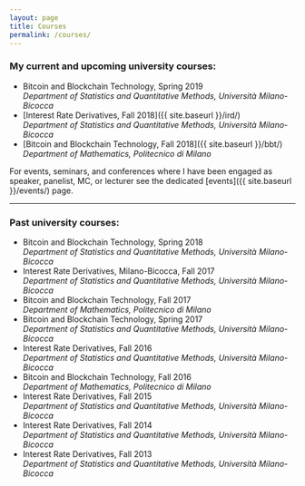 ```yaml
---
layout: page
title: Courses
permalink: /courses/
---
```


### My current and upcoming university courses:

* Bitcoin and Blockchain Technology, Spring 2019  
  _Department of Statistics and Quantitative Methods, Università Milano-Bicocca_
* [Interest Rate Derivatives, Fall 2018]({{ site.baseurl }}/ird/)  
  _Department of Statistics and Quantitative Methods, Università Milano-Bicocca_
* [Bitcoin and Blockchain Technology, Fall 2018]({{ site.baseurl }}/bbt/)  
  _Department of Mathematics, Politecnico di Milano_

For events, seminars, and conferences where I have been engaged
as speaker, panelist, MC, or lecturer see the dedicated [events]({{ site.baseurl }}/events/) page.

---

### Past university courses:

* Bitcoin and Blockchain Technology, Spring 2018  
  _Department of Statistics and Quantitative Methods, Università Milano-Bicocca_
* Interest Rate Derivatives, Milano-Bicocca, Fall 2017  
  _Department of Statistics and Quantitative Methods, Università Milano-Bicocca_
* Bitcoin and Blockchain Technology, Fall 2017  
  _Department of Mathematics, Politecnico di Milano_
* Bitcoin and Blockchain Technology, Spring 2017  
  _Department of Statistics and Quantitative Methods, Università Milano-Bicocca_
* Interest Rate Derivatives, Fall 2016  
  _Department of Statistics and Quantitative Methods, Università Milano-Bicocca_
* Bitcoin and Blockchain Technology, Fall 2016  
  _Department of Mathematics, Politecnico di Milano_
* Interest Rate Derivatives, Fall 2015  
  _Department of Statistics and Quantitative Methods, Università Milano-Bicocca_
* Interest Rate Derivatives, Fall 2014  
  _Department of Statistics and Quantitative Methods, Università Milano-Bicocca_
* Interest Rate Derivatives, Fall 2013  
  _Department of Statistics and Quantitative Methods, Università Milano-Bicocca_
